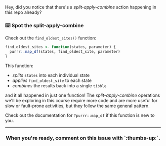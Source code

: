 Hey, did you notice that there's a *split-apply-combine* action happening in this repo already?

### :keyboard: Spot the split-apply-combine

Check out the `find_oldest_sites()` function:
```r
find_oldest_sites <- function(states, parameter) {
  purrr::map_df(states, find_oldest_site, parameter)
}
```
This function:
- *splits* `states` into each individual state
- *applies* `find_oldest_site` to each state
- *combines* the results back into a single `tibble`

and it all happened in just one function! The *split-apply-combine* operations we'll be exploring in this course require more code and are more useful for slow or fault-prone activities, but they follow the same general pattern.

Check out the documentation for `?purrr::map_df` if this function is new to you.

<hr><h3 align="center">When you're ready, comment on this issue with `:thumbs-up:`.</h3>

